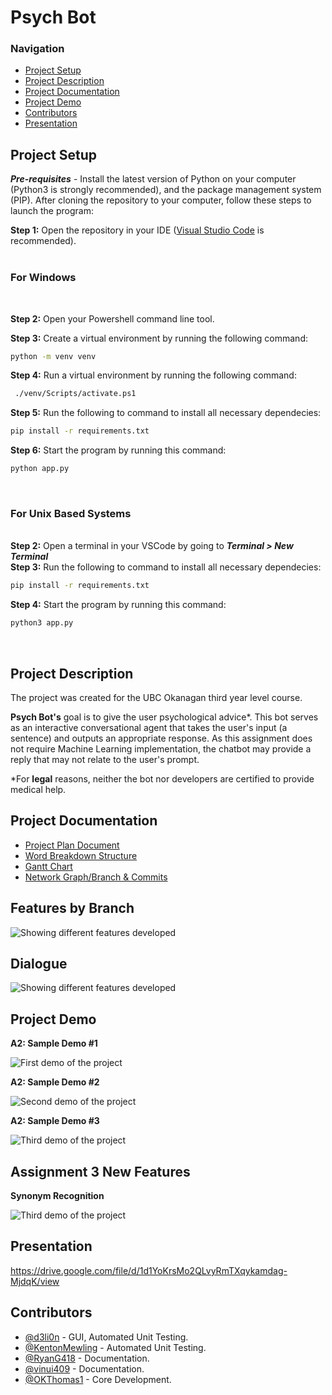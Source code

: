 # Psych Bot

### Navigation
- [Project Setup](#project-setup)
- [Project Description](#project-description)
- [Project Documentation](#project-documentation)
- [Project Demo](#project-demo)
- [Contributors](#contributors)
- [Presentation](#presentation)

## Project Setup

***Pre-requisites*** - Install the latest version of Python on your computer (Python3 is strongly recommended),
and the package management system (PIP).
After cloning the repository to your computer, follow these steps to launch the program:

**Step 1:** Open the repository in your IDE ([Visual Studio Code](https://visualstudio.microsoft.com/vs/) is recommended).  
&nbsp;  
### **For Windows**  
&nbsp;

**Step 2:** Open your Powershell command line tool.

**Step 3:** Create a virtual environment by running the following command:

```bash
python -m venv venv 
```
**Step 4:** Run a virtual environment by running the following command:
```bash
 ./venv/Scripts/activate.ps1
```
**Step 5:** Run the following to command to install all necessary dependecies:
```bash
pip install -r requirements.txt
```  
**Step 6:** Start the program by running this command:
```bash
python app.py
```
&nbsp; 

### **For Unix Based Systems**  
&nbsp;  
**Step 2:** Open a terminal in your VSCode by going to ***Terminal > New Terminal***  
**Step 3:** Run the following to command to install all necessary dependecies:
```bash
pip install -r requirements.txt
```  
**Step 4:** Start the program by running this command:
```bash
python3 app.py
```
&nbsp; 

## Project Description
The project was created for the UBC Okanagan third year level course.

**Psych Bot's** goal is to give the user psychological advice*. This bot serves as an interactive conversational agent that takes the user's input (a sentence) and outputs an appropriate response. As this assignment does not require Machine Learning implementation, the chatbot may provide a reply that may not relate to the user's prompt.


*For **legal** reasons, neither the bot nor developers are certified to provide medical help.


## Project Documentation
- [Project Plan Document](https://github.com/KentonMewling/Psych-Bot/blob/main/docs/Assignment2_Project_Plan.pdf)
- [Word Breakdown Structure](https://github.com/KentonMewling/Psych-Bot/blob/main/docs/WBS.png)
- [Gantt Chart](https://github.com/KentonMewling/Psych-Bot/blob/main/docs/Gantt%20Chart.png)
- [Network Graph/Branch & Commits](https://github.com/KentonMewling/Psych-Bot/network)

## Features by Branch

![Showing different features developed](./docs/newgraph.PNG)

## Dialogue

![Showing different features developed](./docs/convo.gif)

## Project Demo 

**A2: Sample Demo #1**

![First demo of the project](./docs/images/good1.png)

**A2: Sample Demo #2**

![Second demo of the project](./docs/images/good2.png)

**A2: Sample Demo #3**

![Third demo of the project](./docs/images/good3.png)

## Assignment 3 New Features 

**Synonym Recognition**

![Third demo of the project](./docs/images/good3.png)

## Presentation 
https://drive.google.com/file/d/1d1YoKrsMo2QLvyRmTXqykamdag-MjdqK/view

## Contributors

- [@d3li0n](https://github.com/d3li0n) - GUI, Automated Unit Testing.
- [@KentonMewling](https://github.com/KentonMewling) - Automated Unit Testing.
- [@RyanG418](https://github.com/RyanG418) - Documentation.
- [@vinui409](https://github.com/vinui409) - Documentation.
- [@OKThomas1](https://github.com/OKThomas1) - Core Development. 
